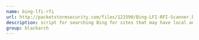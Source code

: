 ```yaml
---
name: bing-lfi-rfi
url: http://packetstormsecurity.com/files/121590/Bing-LFI-RFI-Scanner.html
description: script for searching Bing for sites that may have local and remote file inclusion vulnerabilities. URL : http://packetstormsecurity.com/files/121590/Bing-LFI-RFI-Scanner.html Groups : blackarch blackarch-webapp blackarch-scanner blackarch-fuzzer
group: blackarch
---
```

